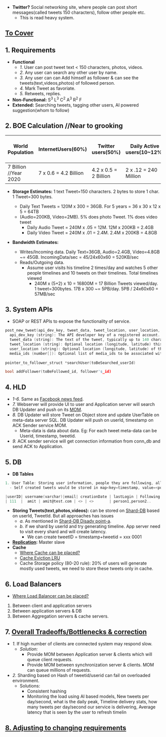- **Twitter?** Social networking site, where people can post short messages(called tweets 150 characters), follow other people etc.
  - This is read heavy system.

## [To Cover](/System-Design/scalable)

## 1. Requirements
- **Functional**
  - *1.* User can post tweet text < 150 characters, photos, videos.
  - *2.* Any user can search any other user by name.
  - *3.* Any user can can Add himself as follower & can see the tweets(text,videos,photos) of followed person.
  - *4.* Mark Tweet as favoriate.
  - *5.* Retweets, replies.
- **Non-Functional:** S<sup>3</sup> L<sup>3</sup> C<sup>2</sup> A<sup>3</sup> R<sup>2</sup> F
- **Extended:** Searching tweets, tagging other users, AI powered suggestion(whom to follow)

## 2. BOE Calculation //Near to grooking

|World Population|InternetUsers(60%)|Twitter users(50%)|Daily Active users(10~12%)|Only 50% users Tweet(text) daily|
|---|---|---|---|---|
|7 Billion //Year 2020|7 x 0.6 = 4.2 Billion|4.2 x 0.5 = 2 Billion |2 x .12 = 240 Million|240 x .5 = 120 Million Tweets/daily|
  
- **Storage Estimates:** 1 text Tweet=150 characters. 2 bytes to store 1 char. 1 Tweet=300 bytes.
  - Daily Text Tweets = 120M x 300 = 36GB. For 5 years = 36 x 30 x 12 x 5 = 64TB
  - (Audio=200KB, Video=2MB). 5% does photo Tweet. 1% does video tweet
    - Daily Audio Tweet = 240M x .05 = 12M. 12M x 200KB = 2.4GB
    - Daily Video Tweet = 240M x .01 = 2.4M. 2.4M x 200KB = 4.8GB

- **Bandwidth Estimates:** 
  - Writes/Incoming data. Daily Text=36GB, Audio=2.4GB, Video=4.8GB ~= 45GB. IncomingData/sec = 45/24x60x60 = 520KB/sec
  - Reads/Outgoing data. 
    - Assume user visits his timeline 2 times/day and watches 5 other people timelines and 10 tweets on their timelines. Total timelines viewed
      - 240M x (5+2) x 10 = 16800M = 17 Billion Tweets viewed/day. 1 tweet=300bytes. 17B x 300 ~= 5PB/day. 5PB / 24x60x60 = 57MB/sec

## 3. System APIs
- SOAP or REST APIs to expose the functionality of service.
```c
post_new_tweet(api_dev_key, tweet_data, tweet_location, user_location, media_ids)
  api_dev_key (string): The API developer key of a registered account. This will be used to, among other things, throttle users based on their allocated quota.
  tweet_data (string): The text of the tweet, typically up to 140 characters.
  tweet_location (string): Optional location (longitude, latitude) this Tweet refers to.
  user_location (string): Optional location (longitude, latitude) of the user adding the tweet.
  media_ids (number[]): Optional list of media_ids to be associated with the Tweet. (all the media photo, video, etc. need to be uploaded separately).
  
pointer_to_follower_struct *searchUser(toBeSearched_userId)

bool addFollower(toBeFollowed_id, follower's_id)
```

## 4. HLD
- *1-6.* Same as [Facebook news feed]().
- *7.* Webserver will provide UI to user and Application server will search DB Updater and push on its [MOM]().
- *8.* DB Updater will store Tweet on Object store and update UserTable on meta-data server SQL. DB Updater will push on userId, timestamp on ACK Sender service MOM.
  - Meta-data is data about data. Eg: For each tweet meta-data can be Userid, timestamp, tweetid.
- *9.* ACK sender service will get connection information from conn_db and send ACK to Application.


## 5. DB 
- **DB Tables**
```c
1. User Table: Storing user information, people they are following, all self created tweets.
  - Self created tweets would be stored in map<key=timestamp, value=<pointer where tweets is stored on object store, tweetid>

|userID| username(varchar)|email| creationDate | lastLogin | Following | All selfcreated Tweets |
| 111  |  amit | amit@test.com | <> | <>       | person1,person2..     | map<timestamp, <pointer_to_object_stored_tweet, tweet_id>> |

```

- **Storing Tweets(text,photos,videos):** can be stored on [Shard-DB](/System-Design/Concepts/Databases/Database_Scaling) based on userId, TweetId. But all approaches has issues
  - *a.* As mentioned in [Shard-DB Disadv point-a](/System-Design/Concepts/Databases/Database_Scaling).
  - *b.* if we shard by userId and try generating timeline. App server need to visit every shard and will create latency.
    - We can create tweetID = timestamp+tweetid = xxx 0001
- **[Replication](/System-Design/Concepts/Databases/Database_Scaling):** Master slave
- **Cache**
  - [Where Cache can be placed?](/System-Design/Concepts/Cache) 
  - [Cache Eviction LRU](/DS_Questions/Questions/Random/LRUCache)
  - Cache Storage policy (80-20 rule): 20% of users will generate mostly used tweets, we need to store these tweets only in cache.

## 6. Load Balancers
  - [Where Load Balancer can be placed?](/System-Design/Concepts/Load_Balancer)
1. Between client and application servers
2. Between application servers & DB
3. Between Aggregation servers & cache servers.

## 7. [Overall Tradeoffs/Bottlenecks & correction](/System-Design/Concepts/Bottlenecks_of_Distributed_Systems/Bottlenecks.md)
- *1.* If high number of clients are connected system may respond slow.
  - *Solution:*
    - Provide MOM between Application server & clients which will queue client requests.
    - Provide MOM between synchronization server & clients. MOM can queue millions of requests.
- *2.* Sharding based on Hash of tweetid/userid can fail on overloaded environment.
  - Solutions: 
    - Consistent hashing
    - Monitoring the load using AI based models, New tweets per day/second, what is the daily peak, Timeline delivery stats, how many tweets per day/second our service is delivering, Average latency that is seen by the user to refresh timelin

## [8. Adjusting to changing requirements](/System-Design/Concepts/Changing_Requirements/README.md)
